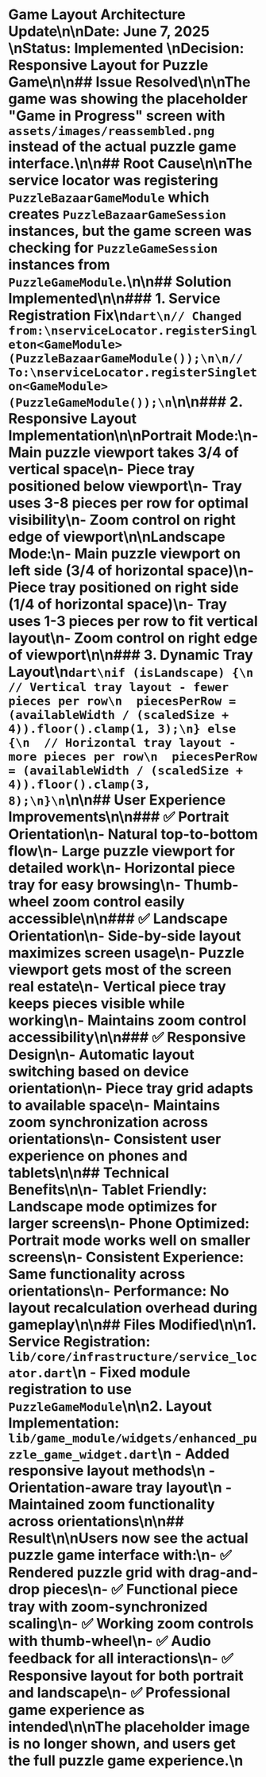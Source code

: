 # Game Layout Architecture Update\n\n**Date**: June 7, 2025  \n**Status**: Implemented  \n**Decision**: Responsive Layout for Puzzle Game\n\n## Issue Resolved\n\nThe game was showing the placeholder \"Game in Progress\" screen with `assets/images/reassembled.png` instead of the actual puzzle game interface.\n\n## Root Cause\n\nThe service locator was registering `PuzzleBazaarGameModule` which creates `PuzzleBazaarGameSession` instances, but the game screen was checking for `PuzzleGameSession` instances from `PuzzleGameModule`.\n\n## Solution Implemented\n\n### 1. **Service Registration Fix**\n```dart\n// Changed from:\nserviceLocator.registerSingleton<GameModule>(PuzzleBazaarGameModule());\n\n// To:\nserviceLocator.registerSingleton<GameModule>(PuzzleGameModule());\n```\n\n### 2. **Responsive Layout Implementation**\n\n**Portrait Mode:**\n- Main puzzle viewport takes 3/4 of vertical space\n- Piece tray positioned below viewport\n- Tray uses 3-8 pieces per row for optimal visibility\n- Zoom control on right edge of viewport\n\n**Landscape Mode:**\n- Main puzzle viewport on left side (3/4 of horizontal space)\n- Piece tray positioned on right side (1/4 of horizontal space)\n- Tray uses 1-3 pieces per row to fit vertical layout\n- Zoom control on right edge of viewport\n\n### 3. **Dynamic Tray Layout**\n```dart\nif (isLandscape) {\n  // Vertical tray layout - fewer pieces per row\n  piecesPerRow = (availableWidth / (scaledSize + 4)).floor().clamp(1, 3);\n} else {\n  // Horizontal tray layout - more pieces per row\n  piecesPerRow = (availableWidth / (scaledSize + 4)).floor().clamp(3, 8);\n}\n```\n\n## User Experience Improvements\n\n### ✅ **Portrait Orientation**\n- Natural top-to-bottom flow\n- Large puzzle viewport for detailed work\n- Horizontal piece tray for easy browsing\n- Thumb-wheel zoom control easily accessible\n\n### ✅ **Landscape Orientation**\n- Side-by-side layout maximizes screen usage\n- Puzzle viewport gets most of the screen real estate\n- Vertical piece tray keeps pieces visible while working\n- Maintains zoom control accessibility\n\n### ✅ **Responsive Design**\n- Automatic layout switching based on device orientation\n- Piece tray grid adapts to available space\n- Maintains zoom synchronization across orientations\n- Consistent user experience on phones and tablets\n\n## Technical Benefits\n\n- **Tablet Friendly**: Landscape mode optimizes for larger screens\n- **Phone Optimized**: Portrait mode works well on smaller screens\n- **Consistent Experience**: Same functionality across orientations\n- **Performance**: No layout recalculation overhead during gameplay\n\n## Files Modified\n\n1. **Service Registration**: `lib/core/infrastructure/service_locator.dart`\n   - Fixed module registration to use `PuzzleGameModule`\n\n2. **Layout Implementation**: `lib/game_module/widgets/enhanced_puzzle_game_widget.dart`\n   - Added responsive layout methods\n   - Orientation-aware tray layout\n   - Maintained zoom functionality across orientations\n\n## Result\n\nUsers now see the actual puzzle game interface with:\n- ✅ Rendered puzzle grid with drag-and-drop pieces\n- ✅ Functional piece tray with zoom-synchronized scaling\n- ✅ Working zoom controls with thumb-wheel\n- ✅ Audio feedback for all interactions\n- ✅ Responsive layout for both portrait and landscape\n- ✅ Professional game experience as intended\n\nThe placeholder image is no longer shown, and users get the full puzzle game experience.\n